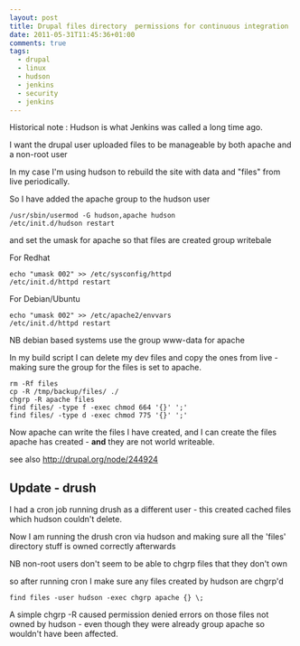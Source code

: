 ```yaml
---
layout: post
title: Drupal files directory  permissions for continuous integration
date: 2011-05-31T11:45:36+01:00
comments: true
tags:
  - drupal
  - linux
  - hudson
  - jenkins
  - security
  - jenkins
---
```


Historical note : Hudson is what Jenkins was called a long time ago.

I want the drupal user uploaded files to be manageable by both apache and a non-root user

In my case I'm using hudson to rebuild the site with data and "files" from live periodically.

<!--more-->

So I have added the apache group to the hudson user

```
/usr/sbin/usermod -G hudson,apache hudson
/etc/init.d/hudson restart
```

and set the umask for apache so that files are created group writebale

For Redhat

```
echo "umask 002" >> /etc/sysconfig/httpd
/etc/init.d/httpd restart
```

For Debian/Ubuntu

```
echo "umask 002" >> /etc/apache2/envvars
/etc/init.d/httpd restart
```

NB debian based systems use the group www-data for apache

In my build script I can delete my dev files and copy the ones from live - making sure the group for the files is set to apache.

```
rm -Rf files
cp -R /tmp/backup/files/ ./
chgrp -R apache files
find files/ -type f -exec chmod 664 '{}' ';'
find files/ -type d -exec chmod 775 '{}' ';'
```

Now apache can write the files I have created, and I can create the files apache has created - <b>and</b> they are not world writeable.

see also http://drupal.org/node/244924

## Update - drush

I had a cron job running drush as a different user - this created cached files which hudson couldn't delete.

Now I am running the drush cron via hudson and making sure all the 'files' directory stuff is owned correctly afterwards

NB non-root users don't seem to be able to chgrp files that they don't own

so after running cron I make sure any files created by hudson are chgrp'd

```
find files -user hudson -exec chgrp apache {} \;
```

A simple chgrp -R caused permission denied errors on those files not owned by hudson - even though they were already group apache so wouldn't have been affected.

